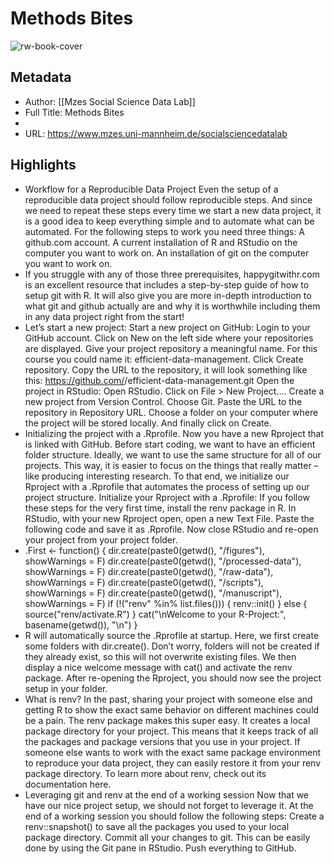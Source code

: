 # Methods Bites

![rw-book-cover](https://readwise-assets.s3.amazonaws.com/static/images/article4.6bc1851654a0.png)

## Metadata
- Author: [[Mzes Social Science Data Lab]]
- Full Title: Methods Bites
- 
- URL: https://www.mzes.uni-mannheim.de/socialsciencedatalab

## Highlights
- Workflow for a Reproducible Data Project
  Even the setup of a reproducible data project should follow reproducible steps. And since we need to repeat these steps every time we start a new data project, it is a good idea to keep everything simple and to automate what can be automated. For the following steps to work you need three things:
  A github.com account.
  A current installation of R and RStudio on the computer you want to work on.
  An installation of git on the computer you want to work on.
- If you struggle with any of those three prerequisites, happygitwithr.com is an excellent resource that includes a step-by-step guide of how to setup git with R. It will also give you are more in-depth introduction to what git and github actually are and why it is worthwhile including them in any data project right from the start!
- Let’s start a new project:
  Start a new project on GitHub:
  Login to your GitHub account.
  Click on New on the left side where your repositories are displayed.
  Give your project repository a meaningful name. For this course you could name it: efficient-data-management.
  Click Create repository.
  Copy the URL to the repository, it will look something like this: https://github.com/<username>/efficient-data-management.git
  Open the project in RStudio:
  Open RStudio.
  Click on File > New Project....
  Create a new project from Version Control.
  Choose Git.
  Paste the URL to the repository in Repository URL.
  Choose a folder on your computer where the project will be stored locally.
  And finally click on Create.
- Initializing the project with a .Rprofile.
  Now you have a new Rproject that is linked with GitHub. Before start coding, we want to have an efficient folder structure. Ideally, we want to use the same structure for all of our projects. This way, it is easier to focus on the things that really matter – like producing interesting research. To that end, we initialize our Rproject with a .Rprofile that automates the process of setting up our project structure.
  Initialize your Rproject with a .Rprofile:
  If you follow these steps for the very first time, install the renv package in R.
  In RStudio, with your new Rproject open, open a new Text File.
  Paste the following code and save it as .Rprofile.
  Now close RStudio and re-open your project from your project folder.
- .First <- function() {
  dir.create(paste0(getwd(), "/figures"), showWarnings = F)
  dir.create(paste0(getwd(), "/processed-data"), showWarnings = F)
  dir.create(paste0(getwd(), "/raw-data"), showWarnings = F)
  dir.create(paste0(getwd(), "/scripts"), showWarnings = F)
  dir.create(paste0(getwd(), "/manuscript"), showWarnings = F)
  if (!("renv" %in% list.files())) {
  renv::init()
  } else {
  source("renv/activate.R")
  }
  cat("\nWelcome to your R-Project:", basename(getwd()), "\n")
  }
- R will automatically source the .Rprofile at startup. Here, we first create some folders with dir.create(). Don’t worry, folders will not be created if they already exist, so this will not overwrite existing files. We then display a nice welcome message with cat() and activate the renv package.
  After re-opening the Rproject, you should now see the project setup in your folder.
- What is renv?
  In the past, sharing your project with someone else and getting R to show the exact same behavior on different machines could be a pain. The renv package makes this super easy. It creates a local package directory for your project. This means that it keeps track of all the packages and package versions that you use in your project. If someone else wants to work with the exact same package environment to reproduce your data project, they can easily restore it from your renv package directory. To learn more about renv, check out its documentation here.
- Leveraging git and renv at the end of a working session
  Now that we have our nice project setup, we should not forget to leverage it. At the end of a working session you should follow the following steps:
  Create a renv::snapshot() to save all the packages you used to your local package directory.
  Commit all your changes to git. This can be easily done by using the Git pane in RStudio.
  Push everything to GitHub.
